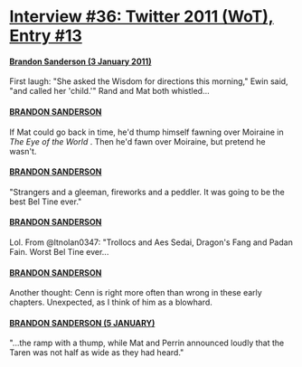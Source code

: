 # [Interview #36: Twitter 2011 (WoT), Entry #13](https://www.theoryland.com/intvmain.php?i=36#13)

#### [Brandon Sanderson (3 January 2011)](http://twitter.com/BrandonSandrson/status/22055334558310400)

First laugh: "She asked the Wisdom for directions this morning," Ewin said, "and called her 'child.'" Rand and Mat both whistled...

#### [BRANDON SANDERSON](http://twitter.com/BrandonSandrson/status/22063417233768449)

If Mat could go back in time, he'd thump himself fawning over Moiraine in
*The Eye of the World*
. Then he'd fawn over Moiraine, but pretend he wasn't.

#### [BRANDON SANDERSON](http://twitter.com/BrandonSandrson/status/22065077393821696)

"Strangers and a gleeman, fireworks and a peddler. It was going to be the best Bel Tine ever."

#### [BRANDON SANDERSON](http://twitter.com/BrandonSandrson/status/22068762832277506)

Lol. From @ltnolan0347: "Trollocs and Aes Sedai, Dragon's Fang and Padan Fain. Worst Bel Tine ever...

#### [BRANDON SANDERSON](http://twitter.com/BrandonSandrson/status/22068455503036416)

Another thought: Cenn is right more often than wrong in these early chapters. Unexpected, as I think of him as a blowhard.

#### [BRANDON SANDERSON (5 JANUARY)](http://twitter.com/BrandonSandrson/status/22756838873243648)

"...the ramp with a thump, while Mat and Perrin announced loudly that the Taren was not half as wide as they had heard."


